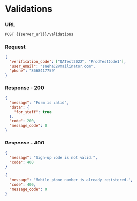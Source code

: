 # Validations

### URL

```:no-line-numbers
POST {{server_url}}/validations
```

### Request

```json
{
  "verification_code": ["QATest2022", "ProdTestCode1"],
  "user_email": "sneha12@mailinator.com",
  "phone": "8668417759"
}
```

### Response - 200

```json
{
  "message": "Form is valid",
  "data": {
    "for_staff": true
  },
  "code": 200,
  "message_code": 0
}
```

### Response - 400

<CodeGroup>
<CodeGroupItem title="Invalid Signup Code" active>

```json
{
  "message": "Sign-up code is not valid.",
  "code": 400
}
```

</CodeGroupItem>
<CodeGroupItem title="Existing Number">

```json
{
  "message": "Mobile phone number is already registered.",
  "code": 400,
  "message_code": 0
}
```

</CodeGroupItem>
</CodeGroup>
